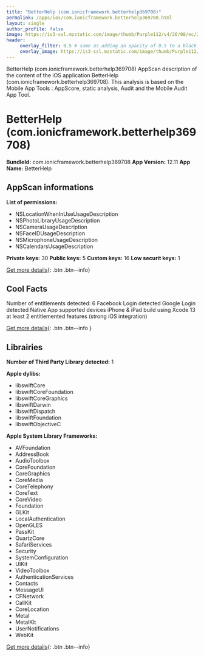```yaml
---
title: "BetterHelp (com.ionicframework.betterhelp369708)"
permalink: /apps/ios/com.ionicframework.betterhelp369708.html
layout: single
author_profile: false
image: https://is3-ssl.mzstatic.com/image/thumb/Purple112/v4/26/08/ec/2608ec06-ca66-060f-6aee-bc4d68a31ae9/BetterHelp-AppIcon-0-0-1x_U007emarketing-0-0-0-9-0-0-sRGB-0-0-0-GLES2_U002c0-512MB-85-220-0-0.png/512x512bb.jpg
header: 
     overlay_filter: 0.5 # same as adding an opacity of 0.5 to a black background
     overlay_image: https://is3-ssl.mzstatic.com/image/thumb/Purple112/v4/26/08/ec/2608ec06-ca66-060f-6aee-bc4d68a31ae9/BetterHelp-AppIcon-0-0-1x_U007emarketing-0-0-0-9-0-0-sRGB-0-0-0-GLES2_U002c0-512MB-85-220-0-0.png/512x512bb.jpg
---
```

BetterHelp (com.ionicframework.betterhelp369708) AppScan description of the content of the iOS application BetterHelp (com.ionicframework.betterhelp369708). This analysis is based on the Mobile App Tools : AppScore, static analysis, Audit and the Mobile Audit App Tool.

# BetterHelp (com.ionicframework.betterhelp369708)

**BundleId:** com.ionicframework.betterhelp369708
**App Version:** 12.11
**App Name:** BetterHelp


## AppScan informations 

**List of permissions:** 
- NSLocationWhenInUseUsageDescription
- NSPhotoLibraryUsageDescription
- NSCameraUsageDescription
- NSFaceIDUsageDescription
- NSMicrophoneUsageDescription
- NSCalendarsUsageDescription
  
  
**Private keys:** 30
**Public keys:** 5
**Custom keys:** 16
**Low securit keys:** 1
  
[Get more details](/pricing.html){: .btn .btn--info}

## Cool Facts

Number of entitlements detected: 6
Facebook Login detected
Google Login detected
Native App
supported devices iPhone & iPad
build using Xcode 13
at least 2 entitlemented features (strong iOS integration)
  
[Get more details](/pricing.html){: .btn .btn--info }

## Librairies 
**Number of Third Party Library detected:** 1


**Apple dylibs:**
- libswiftCore
- libswiftCoreFoundation
- libswiftCoreGraphics
- libswiftDarwin
- libswiftDispatch
- libswiftFoundation
- libswiftObjectiveC


**Apple System Library Frameworks:**
- AVFoundation
- AddressBook
- AudioToolbox
- CoreFoundation
- CoreGraphics
- CoreMedia
- CoreTelephony
- CoreText
- CoreVideo
- Foundation
- GLKit
- LocalAuthentication
- OpenGLES
- PassKit
- QuartzCore
- SafariServices
- Security
- SystemConfiguration
- UIKit
- VideoToolbox
- AuthenticationServices
- Contacts
- MessageUI
- CFNetwork
- CallKit
- CoreLocation
- Metal
- MetalKit
- UserNotifications
- WebKit


  
[Get more details](/pricing.html){: .btn .btn--info}

